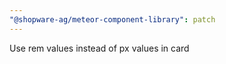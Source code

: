 ```yaml
---
"@shopware-ag/meteor-component-library": patch
---
```


Use rem values instead of px values in card
